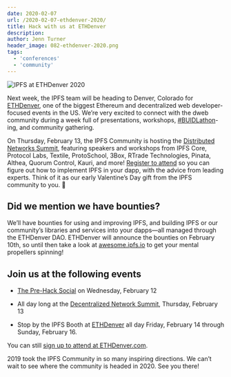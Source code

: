 ```yaml
---
date: 2020-02-07
url: /2020-02-07-ethdenver-2020/
title: Hack with us at ETHDenver
description:
author: Jenn Turner
header_image: 082-ethdenver-2020.png
tags:
  - 'conferences'
  - 'community'
---
```


![IPFS at ETHDenver 2020](https://user-images.githubusercontent.com/50103/73981264-bbe13d00-48e6-11ea-8446-033257df44bc.png)

Next week, the IPFS team will be heading to Denver, Colorado for [ETHDenver](https://www.ethdenver.com/), one of the biggest Ethereum and decentralized web developer-focused events in the US. We’re very excited to connect with the dweb community during a week full of presentations, workshops, [#BUIDLathon](https://www.ethdenver.com/buidlweek/)-ing, and community gathering.

On Thursday, February 13, the IPFS Community is hosting the [Distributed Networks Summit](https://www.eventbrite.com/e/distributed-networks-summit-ipfs-friends-tickets-86959928487?aff=protocollabs), featuring speakers and workshops from IPFS Core, Protocol Labs, Textile, ProtoSchool, 3Box, RTrade Technologies, Pinata, Althea, Quorum Control, Kauri, and more! [Register to attend](https://www.eventbrite.com/e/distributed-networks-summit-ipfs-friends-tickets-86959928487?aff=protocollabs) so you can figure out how to implement IPFS in your dapp, with the advice from leading experts. Think of it as our early Valentine’s Day gift from the IPFS community to you. 💝

## Did we mention we have bounties?

We’ll have bounties for using and improving IPFS, and building IPFS or our community’s libraries and services into your dapps—all managed through the ETHDenver DAO. ETHDenver will announce the bounties on February 10th, so until then take a look at [awesome.ipfs.io](https://awesome.ipfs.io/) to get your mental propellers spinning!

## Join us at the following events

- [The Pre-Hack Social](https://www.eventbrite.com/e/the-pre-hack-social-tickets-90279882559) on Wednesday, February 12

- All day long at the [Decentralized Network Summit](https://www.eventbrite.com/e/distributed-networks-summit-ipfs-friends-tickets-86959928487?aff=protocollabs), Thursday, February 13

- Stop by the IPFS Booth at [ETHDenver](https://www.ethdenver.com/) all day Friday, February 14 through Sunday, February 16.

You can still [sign up to attend at ETHDenver.com](https://ethdenver.devfolio.co/).

2019 took the IPFS Community in so many inspiring directions. We can’t wait to see where the community is headed in 2020. See you there!
